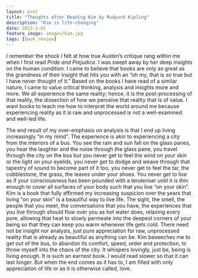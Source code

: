 ```yaml
---
layout: post
title: "Thoughts after Reading Kim by Rudyard Kipling"
description: "Kim is life-changing"
date: 2022-1-01
feature_image: images/kim.jpg
tags: [book review]
---
```


<!--more-->

I remember the shock I felt at how true Austen’s critique rang within me when I first read *Pride and Prejudice*. I was swept away by her deep insights on the human condition. I came to believe that books are only as great as the grandness of their insight that hits you with an “oh my, that is so true but I have never thought of it.” Based on the books I have read of a similar nature, I came to value critical thinking, analysis and insights more and more. We all experience the same reality; hence, it is the post-processing of that reality, the dissection of how we perceive that reality that is of value. I want books to teach me how to interpret the world around me because experiencing reality as it is raw and unprocessed is not a well-examined and well-led life. 

The end result of my over-emphasis on analysis is that I end up living increasingly “in my mind”. The experience is akin to experiencing a city from the interiors of a bus. You see the rain and sun fall on the glass panes, you hear the laughter and the noise through the glass pane, you travel through the city on the bus but you never get to feel the wind on your skin or the light on your eyelids, you never get to dodge and weave through that tapestry of sound to become part of it too, you never get to feel the tar, the cobblestone, the grass, the leaves under your shoes. You never get to live as if your consciousness has been pounded with a tenderiser until it is thin enough to cover all surfaces of your body such that you live “on your skin”. *Kim* is a book that fully affirmed my increasing suspicion over the years that living “on your skin” is a beautiful way to live life. The sight, the smell, the people that you meet, the conversations that you have, the experiences that you live through should flow over you as hot water does, relaxing every pore, allowing that heat to slowly permeate into the deepest corners of your being so that they can keep you warm whenever life gets cold. There need not be insight nor analysis, just pure appreciation for raw, unprocessed reality that is already as beautiful as anything can be. Kim beseeches me to get out of the bus, to abandon its comfort, speed, order and protection, to throw myself into the chaos of the city. It whispers lovingly, just be, being is living enough. It is such an earnest book. I would read slower so that it can last longer. But when the end comes as it has to, I am filled with only appreciation of life or as it is otherwise called, love. 


